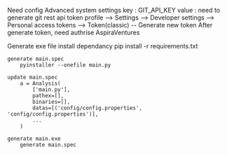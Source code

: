 Need config Advanced system settings
    key : GIT_API_KEY
    value : need to generate git rest api token
        profile --> Settings --> Developer settings --> Personal access tokens --> Token(classic) -- Generate new token
        After generate token, need authrise AspiraVentures

Generate exe file
    install dependancy 
        pip install -r requirements.txt

    generate main.spec
        pyinstaller --onefile main.py

    update main.spec
        a = Analysis(
            ['main.py'],
            pathex=[],
            binaries=[],
            datas=[('config/config.properties', 'config/config.properties')],
            ...
        )
    
    generate main.exe
        generate main.spec

